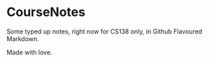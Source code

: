 CourseNotes
=========
Some typed up notes, right now for CS138 only, in Github Flavoured Markdown.

Made with love.